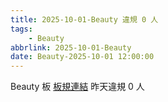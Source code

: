 ```yaml
---
title: 2025-10-01-Beauty 違規 0 人
tags:
    - Beauty
abbrlink: 2025-10-01-Beauty
date: Beauty-2025-10-01 12:00:00
---
```

Beauty 板 [板規連結](https://www.ptt.cc/bbs/Beauty/M.1630069980.A.84B.html)
昨天違規 0 人
